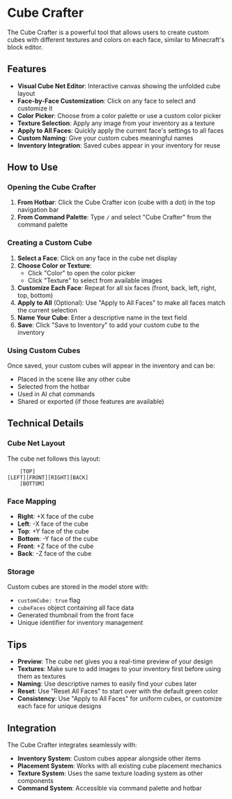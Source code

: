 # Cube Crafter

The Cube Crafter is a powerful tool that allows users to create custom cubes with different textures and colors on each face, similar to Minecraft's block editor.

## Features

- **Visual Cube Net Editor**: Interactive canvas showing the unfolded cube layout
- **Face-by-Face Customization**: Click on any face to select and customize it
- **Color Picker**: Choose from a color palette or use a custom color picker
- **Texture Selection**: Apply any image from your inventory as a texture
- **Apply to All Faces**: Quickly apply the current face's settings to all faces
- **Custom Naming**: Give your custom cubes meaningful names
- **Inventory Integration**: Saved cubes appear in your inventory for reuse

## How to Use

### Opening the Cube Crafter

1. **From Hotbar**: Click the Cube Crafter icon (cube with a dot) in the top navigation bar
2. **From Command Palette**: Type `/` and select "Cube Crafter" from the command palette

### Creating a Custom Cube

1. **Select a Face**: Click on any face in the cube net display
2. **Choose Color or Texture**:
   - Click "Color" to open the color picker
   - Click "Texture" to select from available images
3. **Customize Each Face**: Repeat for all six faces (front, back, left, right, top, bottom)
4. **Apply to All** (Optional): Use "Apply to All Faces" to make all faces match the current selection
5. **Name Your Cube**: Enter a descriptive name in the text field
6. **Save**: Click "Save to Inventory" to add your custom cube to the inventory

### Using Custom Cubes

Once saved, your custom cubes will appear in the inventory and can be:
- Placed in the scene like any other cube
- Selected from the hotbar
- Used in AI chat commands
- Shared or exported (if those features are available)

## Technical Details

### Cube Net Layout

The cube net follows this layout:
```
    [TOP]
[LEFT][FRONT][RIGHT][BACK]
    [BOTTOM]
```

### Face Mapping

- **Right**: +X face of the cube
- **Left**: -X face of the cube  
- **Top**: +Y face of the cube
- **Bottom**: -Y face of the cube
- **Front**: +Z face of the cube
- **Back**: -Z face of the cube

### Storage

Custom cubes are stored in the model store with:
- `customCube: true` flag
- `cubeFaces` object containing all face data
- Generated thumbnail from the front face
- Unique identifier for inventory management

## Tips

- **Preview**: The cube net gives you a real-time preview of your design
- **Textures**: Make sure to add images to your inventory first before using them as textures
- **Naming**: Use descriptive names to easily find your cubes later
- **Reset**: Use "Reset All Faces" to start over with the default green color
- **Consistency**: Use "Apply to All Faces" for uniform cubes, or customize each face for unique designs

## Integration

The Cube Crafter integrates seamlessly with:
- **Inventory System**: Custom cubes appear alongside other items
- **Placement System**: Works with all existing cube placement mechanics
- **Texture System**: Uses the same texture loading system as other components
- **Command System**: Accessible via command palette and hotbar 